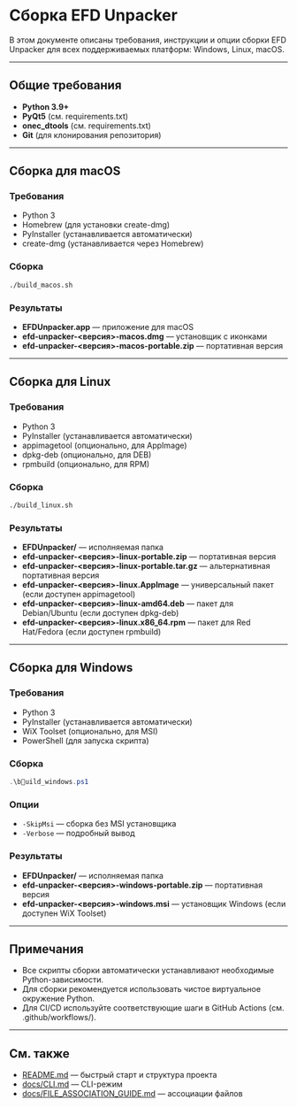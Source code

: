 # Сборка EFD Unpacker

В этом документе описаны требования, инструкции и опции сборки EFD Unpacker для всех поддерживаемых платформ: Windows, Linux, macOS.

---

## Общие требования
- **Python 3.9+**
- **PyQt5** (см. requirements.txt)
- **onec_dtools** (см. requirements.txt)
- **Git** (для клонирования репозитория)

---

## Сборка для macOS

### Требования
- Python 3
- Homebrew (для установки create-dmg)
- PyInstaller (устанавливается автоматически)
- create-dmg (устанавливается через Homebrew)

### Сборка
```bash
./build_macos.sh
```

### Результаты
- **EFDUnpacker.app** — приложение для macOS
- **efd-unpacker-<версия>-macos.dmg** — установщик с иконками
- **efd-unpacker-<версия>-macos-portable.zip** — портативная версия

---

## Сборка для Linux

### Требования
- Python 3
- PyInstaller (устанавливается автоматически)
- appimagetool (опционально, для AppImage)
- dpkg-deb (опционально, для DEB)
- rpmbuild (опционально, для RPM)

### Сборка
```bash
./build_linux.sh
```

### Результаты
- **EFDUnpacker/** — исполняемая папка
- **efd-unpacker-<версия>-linux-portable.zip** — портативная версия
- **efd-unpacker-<версия>-linux-portable.tar.gz** — альтернативная портативная версия
- **efd-unpacker-<версия>-linux.AppImage** — универсальный пакет (если доступен appimagetool)
- **efd-unpacker-<версия>-linux-amd64.deb** — пакет для Debian/Ubuntu (если доступен dpkg-deb)
- **efd-unpacker-<версия>-linux.x86_64.rpm** — пакет для Red Hat/Fedora (если доступен rpmbuild)

---

## Сборка для Windows

### Требования
- Python 3
- PyInstaller (устанавливается автоматически)
- WiX Toolset (опционально, для MSI)
- PowerShell (для запуска скрипта)

### Сборка
```powershell
.\build_windows.ps1
```

### Опции
- `-SkipMsi` — сборка без MSI установщика
- `-Verbose` — подробный вывод

### Результаты
- **EFDUnpacker/** — исполняемая папка
- **efd-unpacker-<версия>-windows-portable.zip** — портативная версия
- **efd-unpacker-<версия>-windows.msi** — установщик Windows (если доступен WiX Toolset)

---

## Примечания
- Все скрипты сборки автоматически устанавливают необходимые Python-зависимости.
- Для сборки рекомендуется использовать чистое виртуальное окружение Python.
- Для CI/CD используйте соответствующие шаги в GitHub Actions (см. .github/workflows/).

---

## См. также
- [README.md](../README.md) — быстрый старт и структура проекта
- [docs/CLI.md](CLI.md) — CLI-режим
- [docs/FILE_ASSOCIATION_GUIDE.md](FILE_ASSOCIATION_GUIDE.md) — ассоциации файлов 